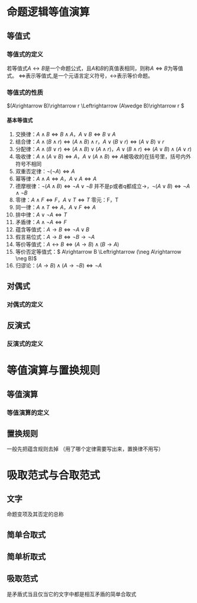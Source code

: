 # 命题逻辑等值演算
## 等值式
### 等值式的定义
若等值式$A \leftrightarrow B$是一个命题公式，且$A$和$B$的真值表相同，则称$A \Leftrightarrow B$为等值式。
$\Leftrightarrow$表示等值式,是一个元语言定义符号，$\leftrightarrow$表示等价命题。
### 等值式的性质
$(A\rightarrow B)\rightarrow r \Leftrightarrow (A\wedge B)\rightarrow r $
#### 基本等值式
1. 交换律：$A\wedge B \Leftrightarrow B\wedge A$，$A\vee B \Leftrightarrow B\vee A$
1. 结合律：$A\wedge (B\wedge r) \Leftrightarrow (A\wedge B)\wedge r$，$A\vee (B\vee r) \Leftrightarrow (A\vee B)\vee r$
1. 分配律：$A\wedge (B\vee r) \Leftrightarrow (A\wedge B)\vee (A\wedge r)$，$A\vee (B\wedge r) \Leftrightarrow (A\vee B)\wedge (A\vee r)$
1. 吸收律：$A\wedge (A\vee B) \Leftrightarrow A$，$A\vee (A\wedge B) \Leftrightarrow A$被吸收的在括号里，括号内外符号不相同
1. 双重否定律：$\neg (\neg A) \Leftrightarrow A$
1. 幂等律：$A\wedge A \Leftrightarrow A$，$A\vee A \Leftrightarrow A$
1. 德摩根律：$\neg (A\wedge B) \Leftrightarrow \neg A\vee \neg B$ 并不是p或者q都成立->，$\neg (A\vee B) \Leftrightarrow \neg A\wedge \neg B$
1. 零律：$A\wedge F \Leftrightarrow F$，$A\vee T \Leftrightarrow T$ 零元：F，T
2. 同一律：$A\wedge T \Leftrightarrow A$，$A\vee F \Leftrightarrow A$
2. 排中律：$A\vee \neg A \Leftrightarrow T$
2. 矛盾律：$A\wedge \neg A \Leftrightarrow F$
1. 蕴含等值式：$A\rightarrow B \Leftrightarrow \neg A\vee B$
1. 假言易位式：$A\rightarrow B \Leftrightarrow \neg B\rightarrow \neg A$
1. 等价等值式：$A\leftrightarrow B \Leftrightarrow (A\rightarrow B)\wedge (B\rightarrow A)$
1. 等价否定等值式：$ A\rightarrow B \Leftrightarrow (\neg A\rightarrow \neg B)$
1. 归谬论：$(A\rightarrow B) \wedge (A\rightarrow \neg B) \Leftrightarrow \neg A$

## 对偶式
### 对偶式的定义

## 反演式
### 反演式的定义

# 等值演算与置换规则
## 等值演算
### 等值演算的定义

## 置换规则

一般先把蕴含规则去掉 （用了哪个定律需要写出来，置换律不用写）

# 吸取范式与合取范式
## 文字
命题变项及其否定的总称
## 简单合取式

## 简单析取式
## 吸取范式
是矛盾式当且仅当它的文字中都是相互矛盾的简单合取式